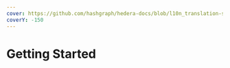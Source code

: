 ```yaml
---
cover: https://github.com/hashgraph/hedera-docs/blob/l10n_translation-staging/es/es/.gitbook/assets/Hero-Desktop-EnterpriseApplications_2022-12-08-192047_ivzd.webp
coverY: -150
---
```


# Getting Started
